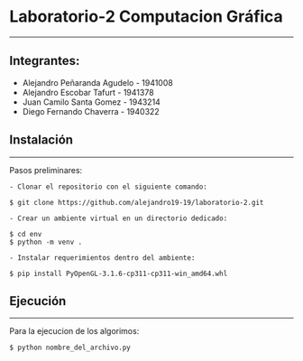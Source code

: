 # Laboratorio-2 Computacion Gráfica
***
## Integrantes: 
  * Alejandro Peñaranda Agudelo - 1941008
  * Alejandro Escobar Tafurt - 1941378
  * Juan Camilo Santa Gomez - 1943214
  * Diego Fernando Chaverra - 1940322

## Instalación
***
Pasos preliminares:
```
- Clonar el repositorio con el siguiente comando:

$ git clone https://github.com/alejandro19-19/laboratorio-2.git

- Crear un ambiente virtual en un directorio dedicado:

$ cd env
$ python -m venv .

- Instalar requerimientos dentro del ambiente:

$ pip install PyOpenGL-3.1.6-cp311-cp311-win_amd64.whl

```
## Ejecución
***
Para la ejecucion de los algorimos:
```
$ python nombre_del_archivo.py
```

